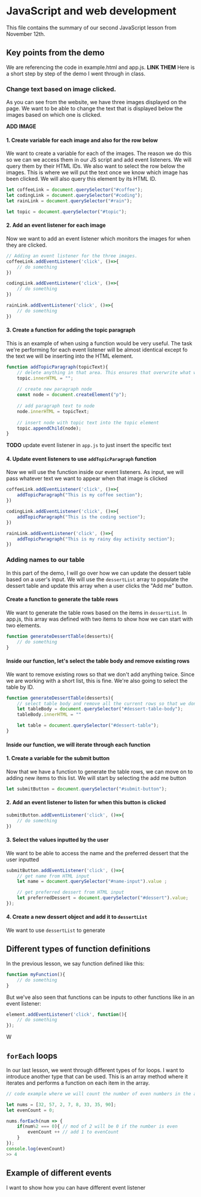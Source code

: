 # JavaScript and web development
This file contains the summary of our second JavaScript lesson from November 12th.

## Key points from the demo
 We are referencing the code in example.html and app.js. **LINK THEM** Here is a short step by step of the demo I went through in class.
### Change text based on image clicked.
As you can see from the website, we have three images displayed on the page. We want to be able to change the text that is displayed below the images based on which one is clicked. 

**ADD IMAGE**
#### 1. Create variable for each image and also for the row below
We want to create a variable for each of the images. The reason we do this so we can we access them in our JS script and add event listeners. We will query them by their HTML IDs. We also want to select the row below the images. This is where we will put the text once we know which image has been clicked. We will also query this element by its HTML ID. 
```js
let coffeeLink = document.querySelector("#coffee");
let codingLink = document.querySelector("#coding");
let rainLink = document.querySelector("#rain");

let topic = document.querySelector("#topic");
```
#### 2. Add an event listener for each image
Now we want to add an event listener which monitors the images for when they are clicked.
```js
// Adding an event listener for the three images.
coffeeLink.addEventListener('click', ()=>{
    // do something
})

codingLink.addEventListener('click', ()=>{
    // do something
})

rainLink.addEventListener('click', ()=>{
    // do something
})

```

#### 3. Create a function for adding the topic paragraph
This is an example of when using a function would be very useful. The task we're performing for each event listener will be almost identical except fo the text we will be inserting into the HTML element. 
```js
function addTopicParagraph(topicText){
    // delete anything in that area. This ensures that overwrite what was there before and not add to it.
    topic.innerHTML = "";
    
    // create new paragraph node 
    const node = document.createElement("p");
    
    // add paragraph text to node
    node.innerHTML = topicText;
    
    // insert node with topic text into the topic element
    topic.appendChild(node);
}
```
**TODO** update event listener in `app.js` to just insert the specific text

#### 4. Update event listeners to use `addTopicParagraph` function
Now we will use the function inside our event listeners. As input, we will pass whatever text we want to appear when that image is clicked
```js
coffeeLink.addEventListener('click', ()=>{
    addTopicParagraph("This is my coffee section");
})

codingLink.addEventListener('click', ()=>{
    addTopicParagraph("This is the coding section");
})

rainLink.addEventListener('click', ()=>{
    addTopicParagraph("This is my rainy day activity section");
})
```

### Adding names to our table
In this part of the demo, I will go over how we can update the dessert table based on a user's input. We will use the `dessertList` array to populate the dessert table and update this array when a user clicks the "Add me" button.

#### Create a function to generate the table rows
We want to generate the table rows based on the items in `dessertList`. In app.js, this array was defined with two items to show how we can start with two elements.
```js
function generateDessertTable(desserts){
    // do something
}
```

#### Inside our function, let's select the table body and remove existing rows
We want to remove existing rows so that we don't add anything twice. Since we are working with a short list, this is fine. We're also going to select the table by ID.
```js
function generateDessertTable(desserts){
    // select table body and remove all the current rows so that we don't add duplicates
    let tableBody = document.querySelector("#dessert-table-body");
    tableBody.innerHTML = ""

    let table = document.querySelector("#dessert-table");
}
```

#### Inside our function, we will iterate through each function

#### 1. Create a variable for the submit button
Now that we have a function to generate the table rows, we can move on to adding new items to this list. We will start by selecting the add me button
```js
let submitButton = document.querySelector("#submit-button");
```
#### 2. Add an event listener to listen for when this button is clicked
```js
submitButton.addEventListener('click', ()=>{
    // do something
})
```

#### 3. Select the values inputted by the user
We want to be able to access the name and the preferred dessert that the user inputted
```js
submitButton.addEventListener('click', ()=>{
    // get name from HTML input
    let name = document.querySelector("#name-input").value ;

    // get preferred dessert from HTML input
    let preferredDessert = document.querySelector("#dessert").value;
});
```

#### 4. Create a new dessert object and add it to `dessertList`
We want to use `dessertList` to generate 

## Different types of function definitions
In the previous lesson, we say function defined like this:
```js
function myFunction(){
    // do something
}
```
But we've also seen that functions can be inputs to other functions like in an event listener:
```js
element.addEventListener('click', function(){
    // do something
});
```

W

## `forEach` loops
In our last lesson, we went through different types of for loops. I want to introduce another type that can be used. This is an array method where it iterates and performs a function on each item in the array.
```js
// code example where we will count the number of even numbers in the array

let nums = [32, 57, 2, 7, 8, 33, 35, 90];
let evenCount = 0;

nums.forEach(num => {
    if(num%2 === 0){ // mod of 2 will be 0 if the number is even
        evenCount ++ // add 1 to evenCount
    }
});
console.log(evenCount)
>> 4
```



## Example of different events
I want to show how you can have different event listener

